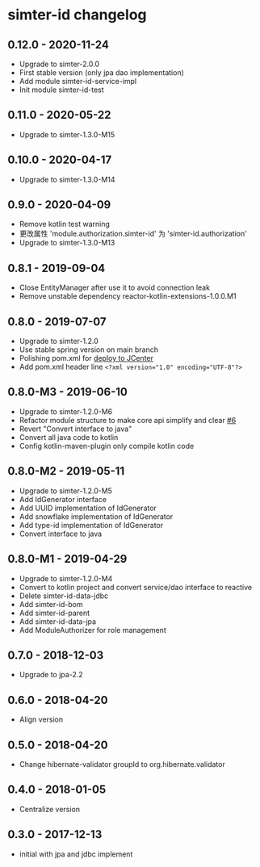 # simter-id changelog

## 0.12.0 - 2020-11-24

- Upgrade to simter-2.0.0
- First stable version (only jpa dao implementation)
- Add module simter-id-service-impl
- Init module simter-id-test

## 0.11.0 - 2020-05-22

- Upgrade to simter-1.3.0-M15

## 0.10.0 - 2020-04-17

- Upgrade to simter-1.3.0-M14

## 0.9.0 - 2020-04-09

- Remove kotlin test warning
- 更改属性 'module.authorization.simter-id' 为 'simter-id.authorization'
- Upgrade to simter-1.3.0-M13


## 0.8.1 - 2019-09-04

- Close EntityManager after use it to avoid connection leak
- Remove unstable dependency reactor-kotlin-extensions-1.0.0.M1

## 0.8.0 - 2019-07-07

- Upgrade to simter-1.2.0
- Use stable spring version on main branch
- Polishing pom.xml for [deploy to JCenter](https://jcenter.bintray.com/tech/simter/id)
- Add pom.xml header line `<?xml version="1.0" encoding="UTF-8"?>`

## 0.8.0-M3 - 2019-06-10

- Upgrade to simter-1.2.0-M6
- Refactor module structure to make core api simplify and clear [#6](https://github.com/simter/simter-id/issues/6)
- Revert "Convert interface to java"
- Convert all java code to kotlin
- Config kotlin-maven-plugin only compile kotlin code

## 0.8.0-M2 - 2019-05-11

- Upgrade to simter-1.2.0-M5
- Add IdGenerator interface
- Add UUID implementation of IdGenerator
- Add snowflake implementation of IdGenerator
- Add type-id implementation of IdGenerator
- Convert interface to java

## 0.8.0-M1 - 2019-04-29

- Upgrade to simter-1.2.0-M4
- Convert to kotlin project and convert service/dao interface to reactive
- Delete simter-id-data-jdbc
- Add simter-id-bom
- Add simter-id-parent
- Add simter-id-data-jpa
- Add ModuleAuthorizer for role management

## 0.7.0 - 2018-12-03

- Upgrade to jpa-2.2

## 0.6.0 - 2018-04-20

- Align version

## 0.5.0 - 2018-04-20

- Change hibernate-validator groupId to org.hibernate.validator

## 0.4.0 - 2018-01-05

- Centralize version

## 0.3.0 - 2017-12-13

- initial with jpa and jdbc implement